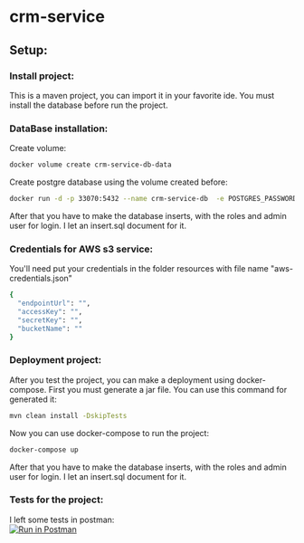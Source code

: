 # crm-service
## Setup:
### Install project:
This is a maven project, you can import it in your favorite ide. You must install the database before run the project.

### DataBase installation:
Create volume:
```bash
docker volume create crm-service-db-data
```

Create postgre database using the volume created before:
```bash
docker run -d -p 33070:5432 --name crm-service-db  -e POSTGRES_PASSWORD=password --mount src=crm-service-db-data,dst=/var/lib/postgres postgres
```

After that you have to make the database inserts, with the roles and admin user for login. I let an insert.sql document for it.

### Credentials for AWS s3 service:
You'll need put your credentials in the folder resources with file name "aws-credentials.json"
```bash
{
  "endpointUrl": "",
  "accessKey": "",
  "secretKey": "",
  "bucketName": ""
}
```

### Deployment project:
After you test the project, you can make a deployment using docker-compose.
First you must generate a jar file. You can use this command for generated it:
```bash
mvn clean install -DskipTests
```

Now you can use docker-compose to run the project:
```bash
docker-compose up 
```

After that you have to make the database inserts, with the roles and admin user for login. I let an insert.sql document for it.

### Tests for the project:
I left some tests in postman:\
[![Run in Postman](https://run.pstmn.io/button.svg)](https://app.getpostman.com/run-collection/11372990-0f9db1e9-2b8c-4355-95dd-5faa226d01e4?action=collection%2Ffork&collection-url=entityId%3D11372990-0f9db1e9-2b8c-4355-95dd-5faa226d01e4%26entityType%3Dcollection%26workspaceId%3D42dae88e-6045-4387-8909-fa1cdd1a02e1#?env%5BLocal%5D=W3sia2V5IjoidXJsIiwidmFsdWUiOiJodHRwOi8vbG9jYWxob3N0OjgwODAiLCJlbmFibGVkIjp0cnVlfV0=)